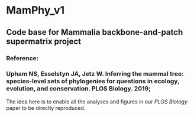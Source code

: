 # MamPhy_v1
## Code base for Mammalia backbone-and-patch supermatrix project

### Reference:
### Upham NS, Esselstyn JA, Jetz W. Inferring the mammal tree: species-level sets of phylogenies for questions in ecology, evolution, and conservation. PLOS Biology. 2019; 

The idea here is to enable all the analyses and figures in our _PLOS Biology_ paper to be directly reproduced.
